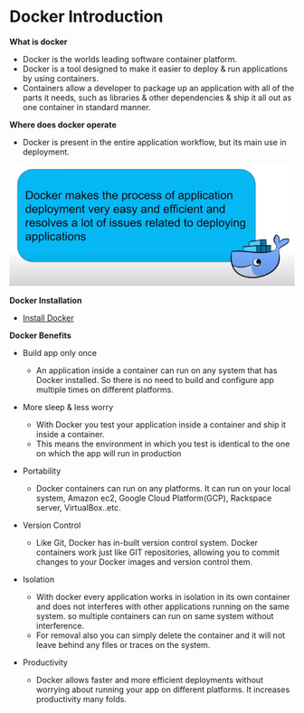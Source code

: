 # Docker Introduction

**What is docker**

- Docker is the worlds leading software container platform.
- Docker is a tool designed to make it easier to deploy & run applications by using containers.
- Containers allow a developer to package up an application with all of the parts it needs, such as libraries & other dependencies & ship it all out as one container in standard manner.

**Where does docker operate**

- Docker is present in the entire application workflow, but its main use in deployment.

![introduction](assets/dockerIntro1.PNG)

**Docker Installation**

- [Install Docker](https://docs.docker.com/get-docker/)

**Docker Benefits**

- Build app only once

  - An application inside a container can run on any system that has Docker installed. So there is no need to build and configure app multiple times on different platforms.

- More sleep & less worry

  - With Docker you test your application inside a container and ship it inside a container.
  - This means the environment in which you test is identical to the one on which the app will run in production

- Portability

  - Docker containers can run on any platforms. It can run on your local system, Amazon ec2, Google Cloud Platform(GCP), Rackspace server, VirtualBox..etc.

- Version Control

  - Like Git, Docker has in-built version control system. Docker containers work just like GIT repositories, allowing you to commit changes to your Docker images and version control them.

- Isolation

  - With docker every application works in isolation in its own container and does not interferes with other applications running on the same system. so multiple containers can run on same system without interference.
  - For removal also you can simply delete the container and it will not leave behind any files or traces on the system.

- Productivity
  - Docker allows faster and more efficient deployments without worrying about running your app on different platforms. It increases productivity many folds.
